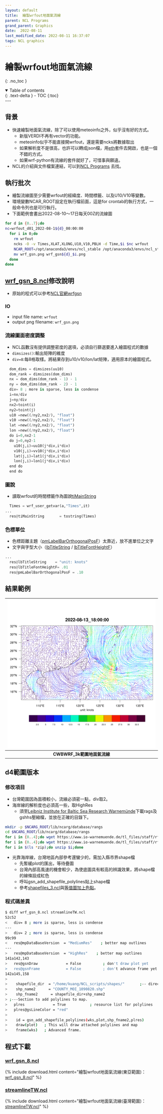 ```yaml
---
layout: default
title:  繪製wrfout地面氣流線
parent: NCL Programs
grand_parent: Graphics
date:  2022-08-11
last_modified_date: 2022-08-11 16:37:07
tags: NCL graphics
---
```


# 繪製wrfout地面氣流線
{: .no_toc }

<details open markdown="block">
  <summary>
    Table of contents
  </summary>
  {: .text-delta }
- TOC
{:toc}
</details>
---

## 背景
- 快速繪製地面氣流線，除了可以使用meteoinfo之外，似乎沒有好的方式。
  - 新版VERDI不再有vector的功能。
  - meteoinfo似乎不能直接開wrfout，還是需要ncks將數據取出
  - 如果解析度不是很高，也許可以轉成json檔，用[eth][eth]套件去開啟，也是一個不錯的方式。
  - 如果wrf-python有流線的套件就好了，可惜事與願違。
- NCL的介紹與文件檔案連結，可以到[NCL Programs](https://sinotec2.github.io/Focus-on-Air-Quality/utilities/Graphics/NCL) 去找。

## 執行批次
- 繪製流線圖至少需要wrfout的經緯度、時間標籤、以及U10/V10等變數。
- 環境變數NCAR_ROOT設定在執行檔前面，這是for crontab的執行方式，一般命令列也是可行執行。
- 下面範例會畫出2022-08-10～17日每天00Z的流線圖

```bash
for d in {0..7};do 
nc=wrfout_d01_2022-08-1${d}_00:00:00
  for i in 0;do 
    rm wrfout
    ncks -O -v Times,XLAT,XLONG,U10,V10,PBLH -d Time,$i $nc wrfout
    NCAR_ROOT=/opt/anaconda3/envs/ncl_stable /opt/anaconda3/envs/ncl_stable/bin/ncl ~/NCL_scripts/streamline/wrf_gsn_8.ncl
    mv wrf_gsn.png wrf_gsn${d}_$i.png
  done
done
```

## [wrf_gsn_8.ncl][wrf_gsn_8.ncl]修改說明

- 原始的程式可以參考[NCL官網wrfgsn](https://www.ncl.ucar.edu/Applications/Scripts/wrf_gsn_8.ncl)

### IO

- input file name: `wrfout`
- output png filename: `wrf_gsn.png`

### 流線圖面密度調整

- NCL函數沒有提供調整密度的選項，必須自行篩選要進入繪圖程式的數據
- `dimsizes()`:輸出矩陣的維度
- `div=8`:每8格取樣。將結果存到u10/v10/lon/lat矩陣，適用原本的繪圖程式。

```python
  dom_dims = dimsizes(uu10)
  dom_rank = dimsizes(dom_dims)
  nx = dom_dims(dom_rank - 1) - 1
  ny = dom_dims(dom_rank - 2) - 1
  div= 8 ; more is sparse, less is condense
  i=nx/div
  j=ny/div
  nx2=toint(i)
  ny2=toint(j)
  u10 =new((/ny2,nx2/), "float")
  v10 =new((/ny2,nx2/), "float")
  lat =new((/ny2,nx2/), "float")
  lon =new((/ny2,nx2/), "float")
  do i=0,nx2-1
  do j=0,ny2-1
    u10(j,i)=uu10(j*div,i*div)
    v10(j,i)=vv10(j*div,i*div)
    lat(j,i)=lat1(j*div,i*div)
    lon(j,i)=lon1(j*div,i*div)
  end do
  end do
```

### 圖說

- 讀取wrfout的時間標籤作為圖說[tiMainString](https://www.ncl.ucar.edu/Document/Graphics/Resources/ti.shtml#tiMainString)

```python
  Times = wrf_user_getvar(a,"Times",it)
...
  res@tiMainString       = tostring(Times)
```

### 色標單位

- 色標距離主題（[pmLabelBarOrthogonalPosF](http://ncl.ucar.edu/Document/Graphics/Resources/pm.shtml#pmLabelBarOrthogonalPosF)）太靠近，放不進單位之文字
- 文字與字型大小（[lbTitleString](https://www.ncl.ucar.edu/Document/Graphics/Resources/lb.shtml#lbTitleString) / [lbTitleFontHeightF](https://www.ncl.ucar.edu/Document/Graphics/Resources/lb.shtml#lbTitleFontHeightF)）

```python
...
  res@lbTitleString    = "unit: knots"
  res@lbTitleFontHeightF= .01
  res@pmLabelBarOrthogonalPosF = .10
```

## 結果範例

| ![wrf_gsn.png](https://github.com/sinotec2/Focus-on-Air-Quality/raw/main/assets/images/wrf_gsn.png) |
|:--:|
| <b>CWBWRF_3k範圍地面氣流線 </b>|  

## d4範圍版本

### 修改項目

- 台灣範圍因為面積較小，流線必須密一點，div取2。
- 海岸線的解析度也必須高一些，取HighRes
  - 須至[Leibniz Institute for Baltic Sea Research Warnemünde](https://www.io-warnemuende.de/rangs-en.html)下載rags及gshhs壓縮檔，並放在正確的目錄下。

```bash
mkdir -p $NCARG_ROOT/lib/ncarg/database/rangs
cd $NCARG_ROOT/lib/ncarg/database/rangs
for i in {0..4};do wget https://www.io-warnemuende.de/tl_files/staff/rfeistel/download/rangs\(${i}\).zip;done
for i in {0..4};do wget https://www.io-warnemuende.de/tl_files/staff/rfeistel/download/gshhs\(${i}\).zip;done
for i in $(ls *zip);do unzip $i;done
```

- 光靠海岸線，台灣地區內部參考還蠻少的，需加入縣市界shape檔
  - 先暫緩plot的匯出，等待疊圖
  - 台灣內部高風速的機會較少，為使底圖具有較高的辨識效果，將shape檔的線條設成紅色
  - 呼叫gsn_add_shapefile_polylines貼上shape檔
  - 參考[shapefiles_3.ncl](https://www.ncl.ucar.edu/Applications/Scripts/shapefiles_3.ncl)與[等值圖加上色點](./cntr_w_dots.md)。

### 程式碼差異

```bash
$ diff wrf_gsn_8.ncl streamlineTW.ncl
52c52
<   div= 8 ; more is sparse, less is condense
---
>   div= 2 ; more is sparse, less is condense
99c99
<   res@mpDataBaseVersion  = "MediumRes"    ; better map outlines
---
>   res@mpDataBaseVersion  = "HighRes"    ; better map outlines
141a142,143
>   res@gsnDraw             = False          ; don't draw plot yet
>   res@gsnFrame            = False          ; don't advance frame yet
142a145,158
>
>    shapefile_dir  = "/home/kuang/NCL_scripts/shapes/"       ;-- directory containing the shapefiles
>    shp_name2      = "COUNTY_MOI_1090820.shp"                         ;-- shapefile to be used
>    shp_fname2      = shapefile_dir+shp_name2
> ;---Section to add polylines to map.
>   plres             = True           ; resource list for polylines
>   plres@gsLineColor = "red"
>
>    id = gsn_add_shapefile_polylines(wks,plot,shp_fname2,plres)
>    draw(plot)   ; This will draw attached polylines and map
>    frame(wks)   ; Advanced frame.
```

## 程式下載

### [wrf_gsn_8.ncl][wrf_gsn_8.ncl]

{% include download.html content="繪製wrfout地面氣流線(東亞範圍)：[wrf_gsn_8.ncl][wrf_gsn_8.ncl]" %}

### [streamlineTW.ncl][streamlineTW.ncl]

{% include download.html content="繪製wrfout地面氣流線(臺灣範圍)：[streamlineTW.ncl][streamlineTW.ncl]" %}

[eth]: <https://github.com/cambecc/earth> "cambecc(2016), earth building, launching and etc on GitHub. "
[wrf_gsn_8.ncl]: <https://github.com/sinotec2/Focus-on-Air-Quality/blob/main/utilities/Graphics/NCL/wrf_gsn_8.ncl> "Drawing streamlines colored by another field over a map"
[streamlineTW.ncl]: https://github.com/sinotec2/Focus-on-Air-Quality/blob/main/utilities/Graphics/NCL/streamlineTW.ncl "streamlineTW"

